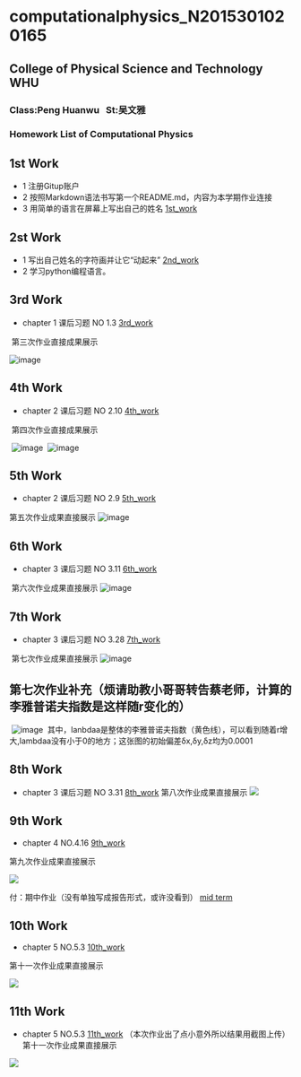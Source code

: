 # computationalphysics_N2015301020165
## College of Physical Science and Technology  WHU
### Class:Peng Huanwu    St:吴文雅  

### Homework List of Computational Physics 

## 1st Work
 * 1 注册Gitup账户
 * 2 按照Markdown语法书写第一个README.md，内容为本学期作业连接
 * 3 用简单的语言在屏幕上写出自己的姓名 [1st_work](https://github.com/amanaaaa/computationalphysics_N2015301020165/blob/master/work_1st/1st_work.md)
## 2st Work
 * 1 写出自己姓名的字符画并让它“动起来” [2nd_work](https://github.com/amanaaaa/computationalphysics_N2015301020165/blob/master/work_2nd/2nd_work.md)
 * 2 学习python编程语言。
## 3rd Work
 * chapter 1 课后习题 NO 1.3 [3rd_work](https://www.zybuluo.com/amaoaaaa/note/903022)

  第三次作业直接成果展示
 
 ![image](https://github.com/amanaaaa/computationalphysics_N2015301020165/blob/master/work_3rd/6X%40%7BBLRXASDI4~A4R%5D8JP%5DQ.png)
## 4th Work
 * chapter 2 课后习题 NO 2.10 [4th_work](https://www.zybuluo.com/amaoaaaa/note/910824)

  第四次作业直接成果展示
  
  ![image](https://github.com/amanaaaa/computationalphysics_N2015301020165/blob/master/work_4th/1.png) 
  ![image](https://github.com/amanaaaa/computationalphysics_N2015301020165/blob/master/work_4th/2.png)
## 5th Work
* chapter 2 课后习题 NO 2.9 [5th_work](https://www.zybuluo.com/amaoaaaa/note/921289)
 
 第五次作业成果直接展示
  ![image](https://github.com/amanaaaa/computationalphysics_N2015301020165/blob/master/work_5th/fig5.png)
## 6th Work
* chapter 3 课后习题 NO 3.11 [6th_work](https://www.zybuluo.com/amaoaaaa/note/929584)

  第六次作业成果直接展示
  ![image](https://github.com/amanaaaa/computationalphysics_N2015301020165/blob/master/work_6th/6th%20fig5.png)
## 7th Work
* chapter 3 课后习题 NO 3.28 [7th_work](https://www.zybuluo.com/amaoaaaa/note/935951)


  第七次作业成果直接展示
  ![image](https://github.com/amanaaaa/computationalphysics_N2015301020165/blob/master/work_7/7_gif15.png)
## 第七次作业补充（烦请助教小哥哥转告蔡老师，计算的李雅普诺夫指数是这样随r变化的）
  ![image](https://github.com/amanaaaa/computationalphysics_N2015301020165/blob/master/work_7/%E6%9D%8E%E9%9B%85%E6%99%AE%E8%AF%BA%E5%A4%AB%E6%8C%87%E6%95%B0%20%E5%A4%A7%E5%9B%BE.png)
  其中，lanbdaa是整体的李雅普诺夫指数（黄色线），可以看到随着r增大,lambdaa没有小于0的地方；这张图的初始偏差δx,δy,δz均为0.0001
 ## 8th Work
 * chapter 3 课后习题 NO 3.31 [8th_work](https://www.zybuluo.com/amaoaaaa/note/946556)
 第八次作业成果直接展示
![](https://github.com/amanaaaa/computationalphysics_N2015301020165/blob/master/8e_fig0.png)
## 9th Work
* chapter 4 NO.4.16 
[9th_work](https://www.zybuluo.com/amaoaaaa/note/970765)

第九次作业成果直接展示

![](https://raw.githubusercontent.com/amanaaaa/computationalphysics_N2015301020165/master/work_9/9_7.png)
 
 付：期中作业（没有单独写成报告形式，或许没看到）
 [mid term](https://github.com/amanaaaa/computationalphysics_N2015301020165/blob/master/mid-term/code)
 
 ## 10th Work
* chapter 5 NO.5.3 
[10th_work](https://www.zybuluo.com/amaoaaaa/note/979433)

第十一次作业成果直接展示

![](https://raw.githubusercontent.com/amanaaaa/computationalphysics_N2015301020165/master/work_10/3.png)
 ## 11th Work
* chapter 5 NO.5.3 
[11th_work](https://raw.githubusercontent.com/amanaaaa/computationalphysics_N2015301020165/master/work_11/2017-12-16_010941.png)
（本次作业出了点小意外所以结果用截图上传）
第十一次作业成果直接展示

![](https://github.com/amanaaaa/computationalphysics_N2015301020165/blob/master/work_11/11_11.png)
 
